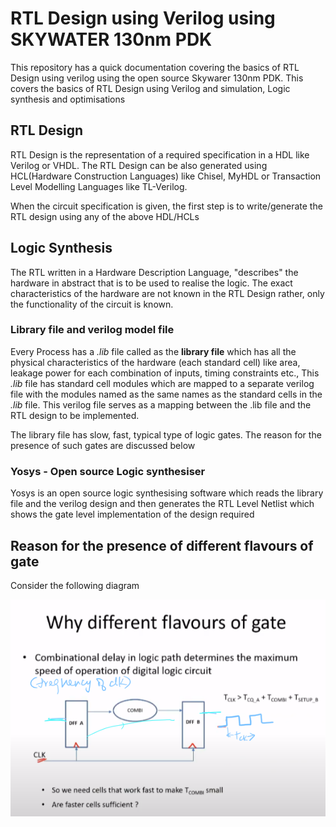 # RTL Design using Verilog using SKYWATER 130nm PDK

This repository has a quick documentation covering the basics of RTL Design using verilog using the open source Skywarer 130nm PDK. This covers the basics of RTL Design using Verilog and simulation, Logic synthesis and optimisations


## RTL Design

RTL Design is the representation of a required specification in a HDL like Verilog or VHDL. The RTL Design can be also generated using HCL(Hardware Construction Languages) like Chisel, MyHDL or Transaction Level Modelling Languages like TL-Verilog.

When the circuit specification is given, the first step is to write/generate the RTL design using any of the above HDL/HCLs

## Logic Synthesis

The RTL written in a Hardware Description Language, "describes" the hardware in abstract that is to be used to realise the logic. The exact characteristics of the hardware are not known in the RTL Design rather, only the functionality of the circuit is known.

### Library file and verilog model file
Every Process has a *.lib* file called as the **library file** which has all the physical characteristics of the hardware (each standard cell) like area, leakage power for each combination of inputs, timing constraints etc., This *.lib* file has standard cell modules which are mapped to a separate verilog file with the modules named as the same names as the standard cells in the *.lib* file. This verilog file serves as a mapping between the .lib file and the RTL design to be implemented.

The library file has slow, fast, typical type of logic gates. The reason for the presence of such gates are discussed below

### Yosys - Open source Logic synthesiser

Yosys is an open source logic synthesising software which reads the library file and the verilog design and then generates the RTL Level Netlist which shows the gate level implementation of the design required

## Reason for the presence of different flavours of gate

Consider the following diagram

 ![Launch and capture flip flop circuit arrangement with a combinational delay](https://github.com/shariethernet/RTL-design-using-Verilog-with-SKY130-Technology/blob/main/images/1.PNG)
